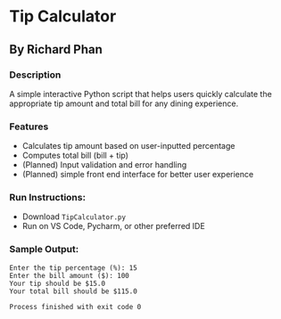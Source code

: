 # Tip Calculator

## By Richard Phan

### Description
A simple interactive Python script that helps users quickly calculate the 
appropriate tip amount and total bill for any dining experience.

### Features
* Calculates tip amount based on user-inputted percentage
* Computes total bill (bill + tip)
* (Planned) Input validation and error handling
* (Planned) simple front end interface for better user experience

### Run Instructions:
* Download ```TipCalculator.py```
* Run on VS Code, Pycharm, or other preferred IDE
### Sample Output:
```
Enter the tip percentage (%): 15
Enter the bill amount ($): 100
Your tip should be $15.0
Your total bill should be $115.0

Process finished with exit code 0

```